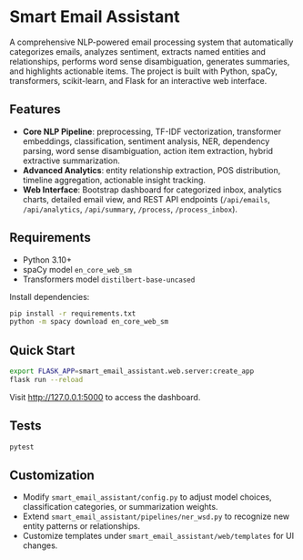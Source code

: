 # Smart Email Assistant

A comprehensive NLP-powered email processing system that automatically categorizes emails, analyzes sentiment, extracts named entities and relationships, performs word sense disambiguation, generates summaries, and highlights actionable items. The project is built with Python, spaCy, transformers, scikit-learn, and Flask for an interactive web interface.

## Features

- **Core NLP Pipeline**: preprocessing, TF-IDF vectorization, transformer embeddings, classification, sentiment analysis, NER, dependency parsing, word sense disambiguation, action item extraction, hybrid extractive summarization.
- **Advanced Analytics**: entity relationship extraction, POS distribution, timeline aggregation, actionable insight tracking.
- **Web Interface**: Bootstrap dashboard for categorized inbox, analytics charts, detailed email view, and REST API endpoints (`/api/emails`, `/api/analytics`, `/api/summary`, `/process`, `/process_inbox`).

## Requirements

- Python 3.10+
- spaCy model `en_core_web_sm`
- Transformers model `distilbert-base-uncased`

Install dependencies:

```bash
pip install -r requirements.txt
python -m spacy download en_core_web_sm
```

## Quick Start

```bash
export FLASK_APP=smart_email_assistant.web.server:create_app
flask run --reload
```

Visit http://127.0.0.1:5000 to access the dashboard.

## Tests

```bash
pytest
```

## Customization

- Modify `smart_email_assistant/config.py` to adjust model choices, classification categories, or summarization weights.
- Extend `smart_email_assistant/pipelines/ner_wsd.py` to recognize new entity patterns or relationships.
- Customize templates under `smart_email_assistant/web/templates` for UI changes.
